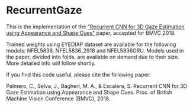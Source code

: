 # RecurrentGaze

This is the implementation of the ["Recurrent CNN for 3D Gaze Estimation using Appearance and Shape Cues"](https://arxiv.org/abs/1805.03064) paper, accepted for BMVC 2018. 

Trained weights using EYEDIAP dataset are available for the following models: NFEL5836, NFEL5836_2918 and NFEL5836GRU. Models used in the paper, divided into folds, are available on demand due to their size. More detailed info will follow shortly. 

If you find this code useful, please cite the following paper:

Palmero, C., Selva, J., Bagheri, M. A., & Escalera, S. Recurrent CNN for 3D Gaze Estimation using Appearance and Shape Cues. Proc. of British Machine Vision Conference (BMVC), 2018.
